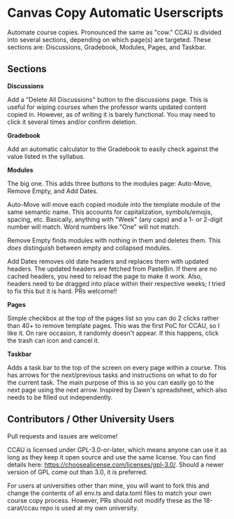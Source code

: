 # Canvas Copy Automatic Userscripts

Automate course copies. Pronounced the same as "cow." CCAU is divided
into several sections, depending on which page(s) are targeted. These
sections are: Discussions, Gradebook, Modules, Pages, and Taskbar.

## Sections

**Discussions**

Add a "Delete All Discussions" button to the discussions page. This
is useful for wiping courses when the professor wants updated content
copied in. However, as of writing it is barely functional. You may
need to click it several times and/or confirm deletion.

**Gradebook**

Add an automatic calculator to the Gradebook to easily check against
the value listed in the syllabus.

**Modules**

The big one. This adds three buttons to the modules page: Auto-Move,
Remove Empty, and Add Dates.

Auto-Move will move each copied module
into the template module of the same semantic name. This accounts for
capitalization, symbols/emojis, spacing, etc. Basically, anything
with "Week" (any caps) and a 1- or 2-digit number will match. Word
numbers like "One" will not match.

Remove Empty finds modules with nothing in them and deletes them.
This *does* distinguish between empty and collapsed modules.

Add Dates removes old date headers and replaces them with updated
headers. The updated headers are fetched from PasteBin. If there
are no cached headers, you need to reload the page to make it work.
Also, headers need to be dragged into place within their respective
weeks; I tried to fix this but it is hard. PRs welcome!!

**Pages**

Simple checkbox at the top of the pages list so you can do 2 clicks
rather than 40+ to remove template pages. This was the first PoC for
CCAU, so I like it. On rare occasion, it randomly doesn't appear. If
this happens, click the trash can icon and cancel it.

**Taskbar**

Adds a task bar to the top of the screen on every page within a
course. This has arrows for the next/previous tasks and instructions
on what to do for the current task. The main purpose of this is so
you can easily go to the next page using the next arrow. Inspired by
Dawn's spreadsheet, which also needs to be filled out independently.

## Contributors / Other University Users

Pull requests and issues are welcome!

CCAU is licensed under GPL-3.0-or-later, which means anyone can use
it as long as they keep it open source and use the same license. You
can find details here: https://choosealicense.com/licenses/gpl-3.0/.
Should a newer version of GPL come out than 3.0, it is preferred.

For users at universities other than mine, you will want to fork this
and change the contents of all env.ts and data.toml files to match
your own course copy process. However, PRs should not modify these as
the 18-carat/ccau repo is used at my own university.
